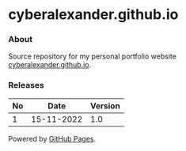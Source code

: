# cyberalexander.github.io

### About
Source repository for my personal portfolio website [cyberalexander.github.io](https://cyberalexander.github.io).

### Releases
| No  | Date       | Version |
|-----|------------|---------|
| 1   | 15-11-2022 | 1.0     |

Powered by [GitHub Pages](https://pages.github.com/).